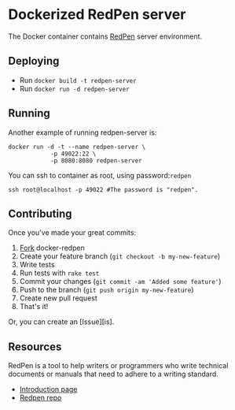 # Dockerized RedPen server

The Docker container contains [RedPen][intro] server environment.

## Deploying

* Run `docker build -t redpen-server`
* Run `docker run -d redpen-server`

## Running

Another example of running redpen-server is:

    docker run -d -t --name redpen-server \
                -p 49022:22 \
                -p 8080:8080 redpen-server

You can ssh to container as root, using password:`redpen`

    ssh root@localhost -p 49022 #The password is "redpen".

## Contributing

Once you've made your great commits:

1. [Fork][fk] docker-redpen
2. Create your feature branch (``git checkout -b my-new-feature``)
3. Write tests
4. Run tests with ``rake test``
5. Commit your changes (``git commit -am 'Added some feature'``)
6. Push to the branch (``git push origin my-new-feature``)
7. Create new pull request
8. That's it!

Or, you can create an [Issue][is].

## Resources

RedPen is a tool to help writers or programmers who write technical documents or manuals that need to adhere to a writing standard.

* [Introduction page][intro]
* [Redpen repo][repo]

[fk]: http://help.github.com/forking/
[intro]: http://redpen.bigram.org/
[repo]: https://github.com/recruit-tech/redpen
